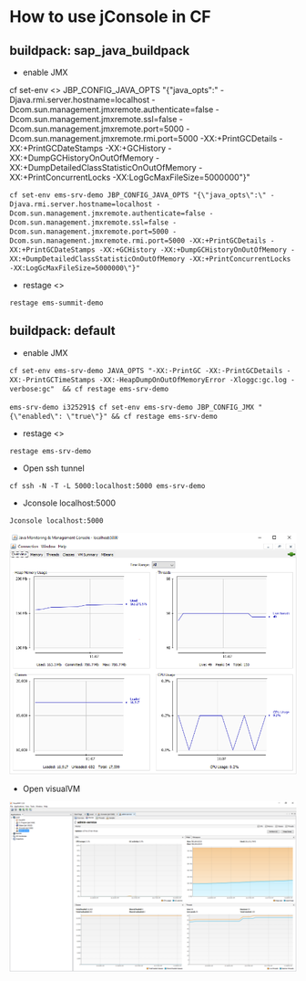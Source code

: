 
# How to use jConsole in CF

##  buildpack: sap_java_buildpack

* enable JMX

cf set-env <<Your Application>> JBP_CONFIG_JAVA_OPTS "{\"java_opts\":\" -Djava.rmi.server.hostname=localhost -Dcom.sun.management.jmxremote.authenticate=false -Dcom.sun.management.jmxremote.ssl=false -Dcom.sun.management.jmxremote.port=5000 -Dcom.sun.management.jmxremote.rmi.port=5000 -XX:+PrintGCDetails -XX:+PrintGCDateStamps -XX:+GCHistory -XX:+DumpGCHistoryOnOutOfMemory -XX:+DumpDetailedClassStatisticOnOutOfMemory -XX:+PrintConcurrentLocks -XX:LogGcMaxFileSize=5000000\"}"
  
```
cf set-env ems-srv-demo JBP_CONFIG_JAVA_OPTS "{\"java_opts\":\" -Djava.rmi.server.hostname=localhost -Dcom.sun.management.jmxremote.authenticate=false -Dcom.sun.management.jmxremote.ssl=false -Dcom.sun.management.jmxremote.port=5000 -Dcom.sun.management.jmxremote.rmi.port=5000 -XX:+PrintGCDetails -XX:+PrintGCDateStamps -XX:+GCHistory -XX:+DumpGCHistoryOnOutOfMemory -XX:+DumpDetailedClassStatisticOnOutOfMemory -XX:+PrintConcurrentLocks -XX:LogGcMaxFileSize=5000000\"}"

```

* restage <<Your Application>>
  
```
restage ems-summit-demo

```

## buildpack: default 

* enable JMX

```
cf set-env ems-srv-demo JAVA_OPTS "-XX:-PrintGC -XX:-PrintGCDetails -XX:-PrintGCTimeStamps -XX:-HeapDumpOnOutOfMemoryError -Xloggc:gc.log -verbose:gc"  && cf restage ems-srv-demo

ems-srv-demo i325291$ cf set-env ems-srv-demo JBP_CONFIG_JMX "{\"enabled\": \"true\"}" && cf restage ems-srv-demo       

```
* restage <<Your Application>>
  
```
restage ems-srv-demo
```
* Open ssh tunnel

```
cf ssh -N -T -L 5000:localhost:5000 ems-srv-demo
```

* Jconsole localhost:5000

```
Jconsole localhost:5000
```

![Jconsole](/picture/Jconsole.png)

* Open visualVM 

![Visual](picture/VisualVM.png)

